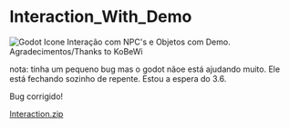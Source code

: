 # Interaction_With_Demo
![Godot Icone](https://user-images.githubusercontent.com/76182721/155896189-1da42754-28f3-4804-8138-0da426202c0e.png)
Interação com NPC's e Objetos com Demo. Agradecimentos/Thanks to KoBeWi

nota: tinha um pequeno bug mas o godot nãoe está ajudando muito. Ele está fechando sozinho de repente. Estou a espera do 3.6.

Bug corrigido!

[Interaction.zip](https://github.com/ryugold777/Interaction_With_Demo/files/10378521/Interaction.zip)
